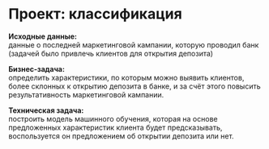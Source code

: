 # **Проект: классификация**

**Исходные данные:**<br>
данные о последней маркетинговой кампании, которую проводил банк (задачей было привлечь клиентов для открытия депозита)

**Бизнес-задача:**<br>
 определить характеристики, по которым можно выявить клиентов, более склонных к открытию депозита в банке, и за счёт этого повысить результативность маркетинговой кампании.

**Техническая задача:**<br>
 построить модель машинного обучения, которая на основе предложенных характеристик клиента будет предсказывать, воспользуется он предложением об открытии депозита или нет.